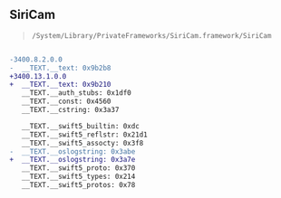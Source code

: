 ## SiriCam

> `/System/Library/PrivateFrameworks/SiriCam.framework/SiriCam`

```diff

-3400.8.2.0.0
-  __TEXT.__text: 0x9b2b8
+3400.13.1.0.0
+  __TEXT.__text: 0x9b210
   __TEXT.__auth_stubs: 0x1df0
   __TEXT.__const: 0x4560
   __TEXT.__cstring: 0x3a37

   __TEXT.__swift5_builtin: 0xdc
   __TEXT.__swift5_reflstr: 0x21d1
   __TEXT.__swift5_assocty: 0x3f8
-  __TEXT.__oslogstring: 0x3abe
+  __TEXT.__oslogstring: 0x3a7e
   __TEXT.__swift5_proto: 0x370
   __TEXT.__swift5_types: 0x214
   __TEXT.__swift5_protos: 0x78

```
